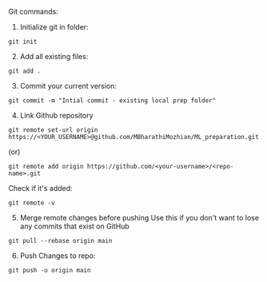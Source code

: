 Git commands: 

1. Initialize git in folder: 
```
git init 
```

2. Add all existing files: 
```
git add . 
``` 

3. Commit your current version: 
```
git commit -m "Intial commit - existing local prep folder" 
```

4. Link Github repository
```
git remote set-url origin https://<YOUR_USERNAME>@github.com/MBharathiMozhian/ML_preparation.git
```
(or) 
``` 
git remote add origin https://github.com/<your-username>/<repo-name>.git
``` 

Check if it's added: 
```
git remote -v
```

5. Merge remote changes before pushing
Use this if you don't want to lose any commits that exist on GitHub
```
git pull --rebase origin main
```

6. Push Changes to repo: 
```
git push -u origin main
``` 
